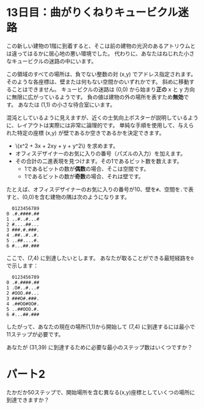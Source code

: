 # 13日目：曲がりくねりキュービクル迷路

この新しい建物の1階に到着すると、そこは前の建物の光沢のあるアトリウムとは違ってはるかに居心地の悪い環境でした。
代わりに、あなたはねじれた小さなキュービクルの迷路の中にいます。

この領域のすべての場所は、負でない整数の対 (x,y) でアドレス指定されます。
そのような各座標は、壁または何もない空間かのいずれかです。
斜めに移動することはできません。
キュービクルの迷路は (0,0) から始まり**正の** x と y 方向に無限に広がっているようです。
負の値は建物の外の場所を表すため**無効**です。
あなたは (1,1) の小さな待合室にいます。

混沌としているように見えますが、近くの士気向上ポスターが説明しているように、レイアウトは実際には非常に論理的です。
単純な手順を使用して、与えられた特定の座標 (x,y) が壁であるか空きであるかを決定できます。

- \\(x^2 + 3x + 2xy + y + y^2\\) を求めます。
- オフィスデザイナーのお気に入りの番号（パズルの入力）を加えます。
- その合計の二進表現を見つけます。その1であるビット数を数えます。
  - 1であるビットの数が**偶数**の場合、そこは空間です。
  - 1であるビットの数が**奇数**の場合、それは壁です。

たとえば、オフィスデザイナーのお気に入りの番号が10、壁を`#`、空間を`.`で表すと、(0,0)を含む建物の隅は次のようになります。

~~~
  0123456789
0 .#.####.##
1 ..#..#...#
2 #....##...
3 ###.#.###.
4 .##..#..#.
5 ..##....#.
6 #...##.###
~~~

ここで、(7,4) に到達したいとします。
あなたが取ることができる最短経路を`O`で示します：

~~~
  0123456789
0 .#.####.##
1 .O#..#...#
2 #OOO.##...
3 ###O#.###.
4 .##OO#OO#.
5 ..##OOO.#.
6 #...##.###
~~~

したがって、あなたの現在の場所(1,1)から開始して (7,4) に到達するには最小で11ステップが必要です。

あなたが (31,39) に到達するために必要な最小のステップ数はいくつですか？

# パート2

たかだか50ステップで、開始場所を含む異なる(x,y)座標としていくつの場所に到達できますか？
